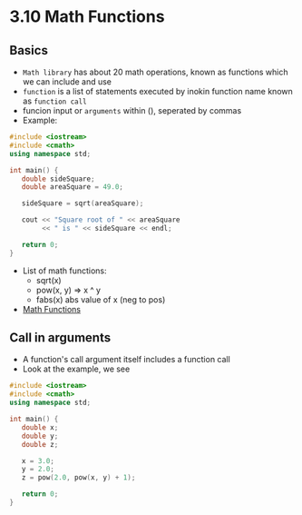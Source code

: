 # 3.10 Math Functions

## Basics
* `Math library` has about 20 math operations, known as functions which we can include and use
* `function` is a list of statements executed by inokin function name known as `function call`
* funcion input or `arguments` within (), seperated by commas
* Example:
```C++
#include <iostream>
#include <cmath>
using namespace std;

int main() {
   double sideSquare;
   double areaSquare = 49.0;

   sideSquare = sqrt(areaSquare);

   cout << "Square root of " << areaSquare
        << " is " << sideSquare << endl;

   return 0;
}
```
* List of math functions:
  * sqrt(x)
  * pow(x, y) => x ^ y
  * fabs(x) abs value of x (neg to pos)
* [Math Functions](https://cplusplus.com/reference/cmath/)

## Call in arguments
* A function's call argument itself includes a function call
* Look at the example, we see
```C++
#include <iostream>
#include <cmath>
using namespace std;

int main() {
   double x;
   double y;
   double z;

   x = 3.0;
   y = 2.0;
   z = pow(2.0, pow(x, y) + 1);

   return 0;
}
```
